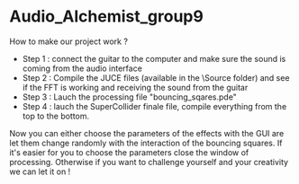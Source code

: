 # Audio_Alchemist_group9

How to make our project work ?

- Step 1 : connect the guitar to the computer and make sure the sound is coming from the audio interface
- Step 2 : Compile the JUCE files (available in the \Source folder) and see if the FFT is working and receiving the sound from the guitar
- Step 3 : Lauch the processing file "bouncing_sqares.pde"
- Step 4 : lauch the SuperCollider finale file, compile everything from the top to the bottom.

Now you can either choose the parameters of the effects with the GUI are let them change randomly with the interaction of the bouncing squares.
If it's easier for you to choose the parameters close the window of processing. Otherwise if you want to challenge yourself and your creativity we can let it on !



